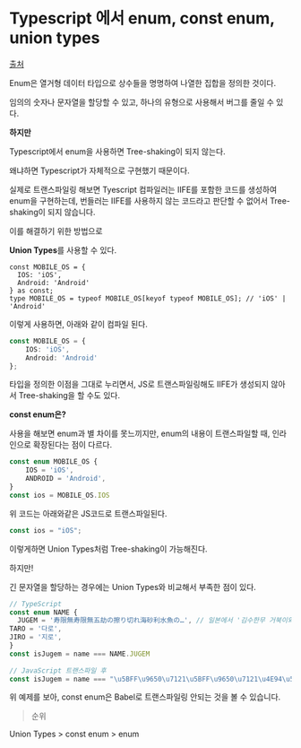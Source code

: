 # Typescript 에서 enum, const enum, union types



[출처](https://engineering.linecorp.com/ko/blog/typescript-enum-tree-shaking/)



Enum은 열거형 데이터 타입으로 상수들을 명명하여 나열한 집합을 정의한 것이다.

임의의 숫자나 문자열을 할당할 수 있고, 하나의 유형으로 사용해서 버그를 줄일 수 있다.



**하지만**

Typescript에서 enum을 사용하면 Tree-shaking이 되지 않는다.

왜냐하면 Typescript가 자체적으로 구현했기 때문이다.

실제로 트랜스파일링 해보면 Tyescript 컴파일러는 IIFE를 포함한 코드를 생성하여 enum을 구현하는데, 번들러는 IIFE를 사용하지 않는 코드라고 판단할 수 없어서 Tree-shaking이 되지 않습니다.



이를 해결하기 위한 방법으로 

**Union Types**를 사용할 수 있다.

```tsx
const MOBILE_OS = {
  IOS: 'iOS',
  Android: 'Android'
} as const;
type MOBILE_OS = typeof MOBILE_OS[keyof typeof MOBILE_OS]; // 'iOS' | 'Android'
```

이렇게 사용하면, 아래와 같이 컴파일 된다.

```ts
const MOBILE_OS = {
    IOS: 'iOS',
    Android: 'Android'
};
```

타입을 정의한 이점을 그대로 누리면서, JS로 트랜스파일링해도 IIFE가 생성되지 않아서 Tree-shaking을 할 수도 있다.



**const enum은?**

사용을 해보면 enum과 별 차이를 못느끼지만, enum의 내용이 트랜스파일할 때, 인라인으로 확장된다는 점이 다르다.

```ts
const enum MOBILE_OS {
    IOS = 'iOS',
    ANDROID = 'Android',
}
const ios = MOBILE_OS.IOS
```

위 코드는 아래와같은 JS코드로 트랜스파일된다.

```ts
const ios = "iOS";
```



이렇게하면 Union Types처럼 Tree-shaking이 가능해진다.

하지만! 

긴 문자열을 할당하는 경우에는 Union Types와 비교해서 부족한 점이 있다.



```ts
// TypeScript
const enum NAME {
  JUGEM = '寿限無寿限無五劫の擦り切れ海砂利水魚の…', // 일본에서 '김수한무 거북이와 두루미 삼천갑자 동방삭...'과 비슷한 용도로 사용하는 긴 이름입니다.
TARO = '다로', 
JIRO = '지로', 
} 
const isJugem = name === NAME.JUGEM
 
// JavaScript 트랜스파일 후
const isJugem = name === "\u5BFF\u9650\u7121\u5BFF\u9650\u7121\u4E94\u52AB\u306E\u64E6\u308A\u5207\u308C\u6D77\u7802\u5229\u6C34\u9B5A\u306E\u2026" /* JUGEM */;
```

위 예제를 보아, const enum은 Babel로 트랜스파일링 안되는 것을 볼 수 있습니다.



> 순위

Union Types > const enum > enum

